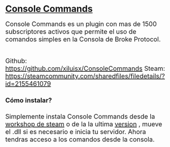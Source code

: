 # <ins>Console Commands</ins>
<div style="font-size:20px">
Console Commands es un plugin con mas de 1500 subscriptores activos que permite el uso de comandos simples en la Consola de Broke Protocol.

<br />
<br />

Github: https://github.com/xiluisx/ConsoleCommands
Steam: https://steamcommunity.com/sharedfiles/filedetails/?id=2155461079

#### Cómo instalar?

Simplemente instala Console Commands desde la [workshop de steam](https://steamcommunity.com/sharedfiles/filedetails/?id=2155461079) o de la la ultima [version](https://github.com/xiluisx/ConsoleCommands/releases/) , mueve el .dll si es necesario e inicia tu servidor. Ahora tendras acceso a los comandos desde la consola.
</div>
